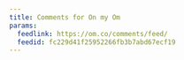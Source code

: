 ```yaml
---
title: Comments for On my Om
params:
  feedlink: https://om.co/comments/feed/
  feedid: fc229d41f25952266fb3b7abd67ecf19
---
```

